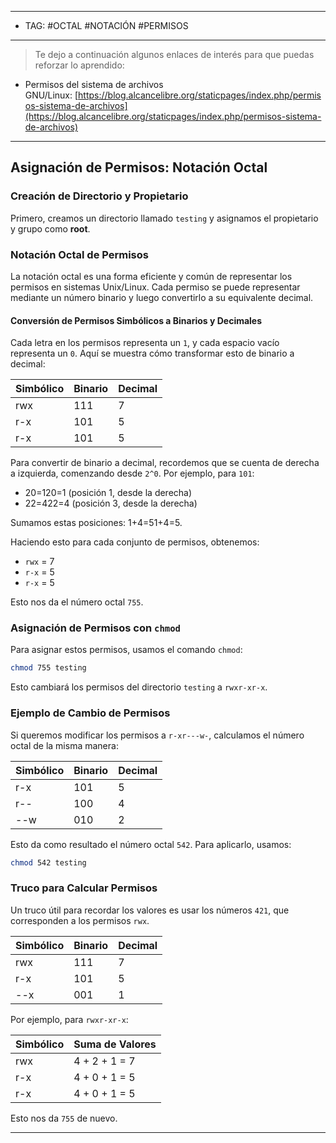 

----
- TAG: #OCTAL #NOTACIÓN #PERMISOS 
--------
>Te dejo a continuación algunos enlaces de interés para que puedas reforzar lo aprendido:

- Permisos del sistema de archivos GNU/Linux: [https://blog.alcancelibre.org/staticpages/index.php/permisos-sistema-de-archivos](https://blog.alcancelibre.org/staticpages/index.php/permisos-sistema-de-archivos)
-----

## Asignación de Permisos: Notación Octal

### Creación de Directorio y Propietario

Primero, creamos un directorio llamado `testing` y asignamos el propietario y grupo como **root**.

### Notación Octal de Permisos

La notación octal es una forma eficiente y común de representar los permisos en sistemas Unix/Linux. Cada permiso se puede representar mediante un número binario y luego convertirlo a su equivalente decimal.

#### Conversión de Permisos Simbólicos a Binarios y Decimales

Cada letra en los permisos representa un `1`, y cada espacio vacío representa un `0`. Aquí se muestra cómo transformar esto de binario a decimal:

| Simbólico | Binario | Decimal |
| --------- | ------- | ------- |
| rwx       | 111     | 7       |
| r-x       | 101     | 5       |
| r-x       | 101     | 5       |

Para convertir de binario a decimal, recordemos que se cuenta de derecha a izquierda, comenzando desde `2^0`. Por ejemplo, para `101`:

- 20=120=1 (posición 1, desde la derecha)
- 22=422=4 (posición 3, desde la derecha)

Sumamos estas posiciones: 1+4=51+4=5.

Haciendo esto para cada conjunto de permisos, obtenemos:

- `rwx` = 7
- `r-x` = 5
- `r-x` = 5

Esto nos da el número octal `755`.

### Asignación de Permisos con `chmod`

Para asignar estos permisos, usamos el comando `chmod`:

```sh
chmod 755 testing
```

Esto cambiará los permisos del directorio `testing` a `rwxr-xr-x`.

### Ejemplo de Cambio de Permisos

Si queremos modificar los permisos a `r-xr---w-`, calculamos el número octal de la misma manera:

| Simbólico | Binario | Decimal |
| --------- | ------- | ------- |
| r-x       | 101     | 5       |
| r--       | 100     | 4       |
| --w       | 010     | 2       |

Esto da como resultado el número octal `542`. Para aplicarlo, usamos:

```sh
chmod 542 testing
```

### Truco para Calcular Permisos

Un truco útil para recordar los valores es usar los números `421`, que corresponden a los permisos `rwx`.

| Simbólico | Binario | Decimal |
| --------- | ------- | ------- |
| rwx       | 111     | 7       |
| r-x       | 101     | 5       |
| --x       | 001     | 1       |

Por ejemplo, para `rwxr-xr-x`:

| Simbólico | Suma de Valores |
| --------- | --------------- |
| rwx       | 4 + 2 + 1 = 7   |
| r-x       | 4 + 0 + 1 = 5   |
| r-x       | 4 + 0 + 1 = 5   |

Esto nos da `755` de nuevo.

---


